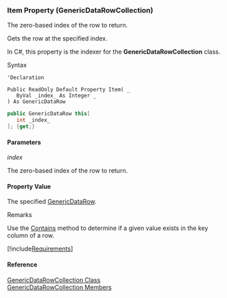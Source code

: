 ﻿### Item Property (GenericDataRowCollection)

The zero-based index of the row to return.

Gets the row at the specified index.

In C#, this property is the indexer for the **GenericDataRowCollection** class.

Syntax

```vbnet
'Declaration

Public ReadOnly Default Property Item( _
   ByVal _index_ As Integer _
) As GenericDataRow
```

```csharp
public GenericDataRow this[ 
   int _index_
]; {get;}
```

#### Parameters

_index_

The zero-based index of the row to return.

#### Property Value

The specified [GenericDataRow](fcSDK~FChoice.Foundation.GenericDataRow.md).

Remarks

Use the [Contains](fcSDK~FChoice.Foundation.GenericDataRowCollection~Contains.md) method to determine if a given value exists in the key column of a row.

[!include[Requirements](../partials/requirements.md)]

#### Reference

[GenericDataRowCollection Class](fcSDK~FChoice.Foundation.GenericDataRowCollection.md)  
[GenericDataRowCollection Members](fcSDK~FChoice.Foundation.GenericDataRowCollection_members.md)